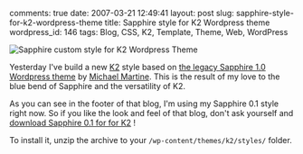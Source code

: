 comments: true
date: 2007-03-21 12:49:41
layout: post
slug: sapphire-style-for-k2-wordpress-theme
title: Sapphire style for K2 Wordpress theme
wordpress_id: 146
tags: Blog, CSS, K2, Template, Theme, Web, WordPress

![Sapphire custom style for K2 Wordpress Theme](http://kevin.deldycke.com/wp-content/uploads/2007/03/k2-sapphire.png)

Yesterday I've build a new [K2](http://getk2.com) style based on [the legacy Sapphire 1.0 Wordpress theme](http://www.michaelmartine.com/free-wordpress-themes/free-wordpress-theme-sapphire/) by [Michael Martine](http://www.michaelmartine.com). This is the result of my love to the blue bend of Sapphire and the versatility of K2.

As you can see in the footer of that blog, I'm using my Sapphire 0.1 style right now. So if you like the look and feel of that blog, don't ask yourself and [download Sapphire 0.1 for for K2](http://kevin.deldycke.com/static/wordpress/wordpress-k2-style-sapphire-0.1.zip) !

To install it, unzip the archive to your `/wp-content/themes/k2/styles/` folder.
